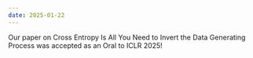 ```yaml
---
date: 2025-01-22
---
```


Our paper on Cross Entropy Is All You Need to Invert the Data Generating Process was accepted as an Oral to ICLR 2025!